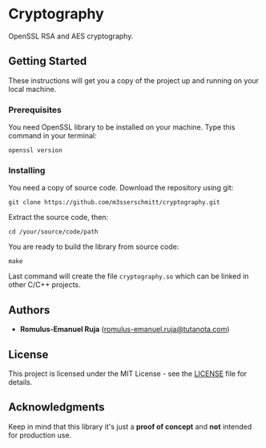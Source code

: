 # Cryptography

OpenSSL RSA and AES cryptography.

## Getting Started

These instructions will get you a copy of the project up and running on your local machine.

### Prerequisites

You need OpenSSL library to be installed on your machine. Type this command in your terminal:

`openssl version`

### Installing

You need a copy of source code. Download the repository using git:

`git clone https://github.com/m3sserschmitt/cryptography.git`

Extract the source code, then:

`cd /your/source/code/path`

You are ready to build the library from source code:

`make`

Last command will create the file `cryptography.so` which can be linked in other
C/C++ projects.

## Authors

* **Romulus-Emanuel Ruja** (romulus-emanuel.ruja@tutanota.com)

## License

This project is licensed under the MIT License - see the [LICENSE](LICENSE) file for details.

## Acknowledgments

Keep in mind that this library it's just a **proof of concept** and **not** intended for production use.